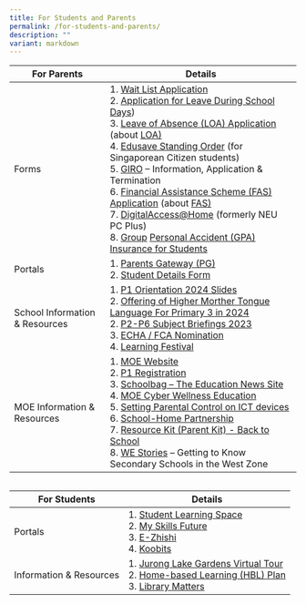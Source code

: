 ```yaml
---
title: For Students and Parents
permalink: /for-students-and-parents/
description: ""
variant: markdown
---
```

| For Parents | Details | 
| -------- | -------- | 
| Forms | 1. [Wait List Application](https://go.gov.sg/fpswaitlist)<br>2. [Application for Leave During School Days](/files/Application%20for%20Leave%20During%20School%20Days%20v202301.pdf))<br>3. [Leave of Absence (LOA) Application](https://go.gov.sg/fpsloa) (about [LOA)](https://www.moe.gov.sg/returning-singaporeans)<br>4. [Edusave Standing Order](https://form.gov.sg/5be24a1bb3f842000fdc4e59) (for Singaporean Citizen students)<br>5. [GIRO](https://www.moe.gov.sg/financial-matters/fees/egiro) – Information, Application &amp; Termination<br>6. [Financial Assistance Scheme (FAS) Application](https://go.gov.sg/moe-efas) (about    [FAS)](https://www.moe.gov.sg/financial-matters/financial-assistance)<br>7. [DigitalAccess@Home](https://www.imda.gov.sg/dah) (formerly NEU PC Plus)<br>8. [Group](https://studentgpa.incomegroupins.com.sg/) [Personal Accident (GPA) Insurance for Students](https://studentgpa.incomegroupins.com.sg/) |   
| Portals | 1. [Parents Gateway (PG)](https://pg.moe.edu.sg/)<br>2. [Student Details Form](https://pg.moe.edu.sg/forms/sdf) |
| School Information &amp; Resources | 1. [P1 Orientation 2024 Slides](https://www.frontierpri.moe.edu.sg/P1_Orientation_2024/)<br>2. [Offering of Higher Morther Tongue Language For Primary 3 in 2024](https://go.gov.sg/hmtl-p3-2024)<br>2. [P2-P6 Subject Briefings 2023](https://www.frontierpri.moe.edu.sg/subject-briefings-2023/)<br>3. [ECHA / FCA Nomination](https://www.frontierpri.moe.edu.sg/echa-fca-nomination-links/)<br>4. [Learning Festival](https://www.frontierpri.moe.edu.sg/learning-festival-for-parents/)
| MOE Information &amp; Resources | 1. [MOE Website](https://www.moe.gov.sg/)<br>2. [P1 Registration](https://www.moe.gov.sg/primary/p1-registration)<br>3. [Schoolbag – The Education News Site](https://www.schoolbag.edu.sg/)<br>4. [MOE Cyber Wellness Education](https://www.moe.gov.sg/education-in-sg/our-programmes/cyber-wellness) <br>5. [Setting Parental Control on ICT devices](https://www.moe.gov.sg/news/press-releases/20190216-guidelines-for-school-home-partnership-preparing-students-for-the-future)<br>6. [School-Home Partnership](https://www.schoolbag.edu.sg/)<br>7. [Resource Kit (Parent Kit) - Back to School](/files/Resource-Kit-Parent-Kit-Back-to-School-Updated-final.pdf)<br>8. [WE Stories](https://online.fliphtml5.com/obrr/qkde/)   – Getting to Know Secondary Schools in the West Zone

```

```

| For Students | Details | 
| -------- | -------- |
| Portals | 1. [Student Learning Space](https://vle.learning.moe.edu.sg/login)<br>2. [My Skills Future](https://www.myskillsfuture.gov.sg/content/student/en/primary.html)<br>3. [E-Zhishi](https://www.ezhishi.net/Contents/index.html)<br>4. [Koobits ](https://member.koobits.com/) |
| Information &amp; Resources | 1. [Jurong Lake Gardens Virtual Tour](https://singapore360.com/360/juronglakegardens)<br>2. [Home-based Learning (HBL) Plan](https://www.frontierpri.moe.edu.sg/hbl-2/)<br>3. [Library Matters](https://www.frontierpri.moe.edu.sg/library-matters/)